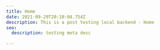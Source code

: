 ```yaml
---
title: Home
date: 2021-09-29T20:10:04.754Z
description: This is a post testing local backend - Home
seo:
  description: testing meta desc

---
```

